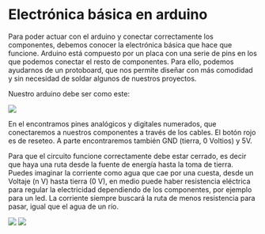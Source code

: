 # Electrónica básica en arduino

Para poder actuar con el arduino y conectar correctamente los componentes, debemos conocer la electrónica básica que hace que funcione. Arduino está compuesto por un placa con una serie de pins en los que podemos conectar el resto de componentes. Para ello, podemos ayudarnos de un protoboard, que nos permite diseñar con más comodidad y sin necesidad de soldar algunos de nuestros proyectos.

Nuestro arduino debe ser como este:

![](https://www.sketchappsources.com/resources/source-image/arduino-board-ramongilabert.jpg)

En el encontramos pines analógicos y digitales numerados, que conectaremos a nuestros componentes a través de los cables. El botón rojo es de reseteo. A parte encontraremos también GND (tierra, 0 Voltios) y 5V.

Para que el circuito funcione correctamente debe estar cerrado, es decir que haya una ruta desde la fuente de energía hasta la toma de tierra. Puedes imaginar la corriente como agua que cae por una cuesta, desde un Voltaje (n V) hasta tierra (0 V), en medio puede haber resistencia eléctrica para regular la electricidad dependiendo de los componentes, por ejemplo para un led. La corriente siempre buscará la ruta de menos resistencia para pasar, igual que el agua de un río.

![](https://github.com/terceranexus6/seminario_bbaa/images/cutre.png)
![](https://raw.githubusercontent.com/terceranexus6/seminario_bbaa/master/images/corriente.png)
